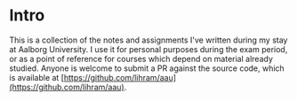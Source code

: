 # Intro

This is a collection of the notes and assignments I've written during my stay at Aalborg University.
I use it for personal purposes during the exam period, or as a point of reference for courses which depend on material already studied.
Anyone is welcome to submit a PR against the source code, which is available at [https://github.com/lihram/aau](https://github.com/lihram/aau).
